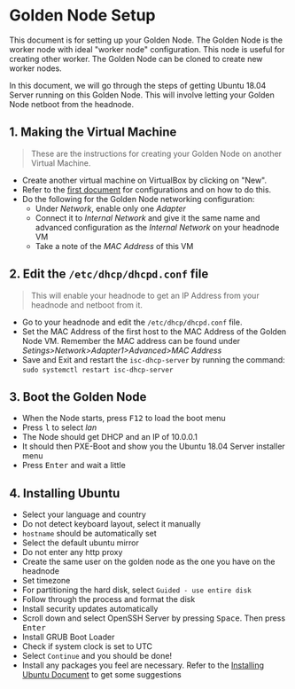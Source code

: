 # Golden Node Setup

This document is for setting up your Golden Node. The Golden Node is the worker node with ideal "worker node" configuration.
This node is useful for creating other worker. The Golden Node can be cloned to create new worker nodes. 

In this document, we will go through the steps of getting Ubuntu 18.04 Server running on this Golden Node. 
This will involve letting your Golden Node netboot from the headnode.

## 1. Making the Virtual Machine

> These are the instructions for creating your Golden Node on another Virtual Machine.

* Create another virtual machine on VirtualBox by clicking on "New".
* Refer to the [first document](01_installing-ubuntu.md) for configurations and on how to do this.
* Do the following for the Golden Node networking configuration: 
  * Under *Network*, enable only one *Adapter*
  * Connect it to *Internal Network* and give it the same name and advanced configuration as the *Internal Network* on your headnode VM
  * Take a note of the *MAC Address* of this VM

## 2. Edit the `/etc/dhcp/dhcpd.conf` file

> This will enable your headnode to get an IP Address from your headnode and netboot from it.

* Go to your headnode and edit the `/etc/dhcp/dhcpd.conf` file. 
* Set the MAC Address of the first host to the MAC Address of the Golden Node VM. Remember the MAC address can be found under *Setings>Network>Adapter1>Advanced>MAC Address*
* Save and Exit and restart the `isc-dhcp-server` by running the command: `sudo systemctl restart isc-dhcp-server`

## 3. Boot the Golden Node

* When the Node starts, press <kbd>F12</kbd> to load the boot menu
* Press <kbd>l</kbd> to select *lan*
* The Node should get DHCP and an IP of 10.0.0.1
* It should then PXE-Boot and show you the Ubuntu 18.04 Server installer menu
* Press <kbd>Enter</kbd> and wait a little

## 4. Installing Ubuntu

* Select your language and country
* Do not detect keyboard layout, select it manually
* `hostname` should be automatically set
* Select the default ubuntu mirror
* Do not enter any http proxy
* Create the same user on the golden node as the one you have on the headnode
* Set timezone
* For partitioning the hard disk, select `Guided - use entire disk`
* Follow through the process and format the disk
* Install security updates automatically
* Scroll down and select OpenSSH Server by pressing <kbd>Space</kbd>.
Then press <kbd>Enter</kbd>
* Install GRUB Boot Loader
* Check if system clock is set to UTC
* Select `Continue` and you should be done!
* Install any packages you feel are necessary.
Refer to the [Installing Ubuntu Document](01_installing-ubuntu.md) to get some suggestions
